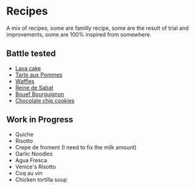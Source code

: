 # Recipes

A mix of recipes, some are familly recipe, some are the result of trial and improvements, some are 100% inspired from somewhere.

## Battle tested
- [Lava cake](https://github.com/3on/recipes/blob/master/lava-cakes.md)
- [Tarte aux Pommes](https://github.com/3on/recipes/blob/master/tarte-aux-pommes.md)
- [Waffles](https://github.com/3on/recipes/blob/master/waffles.md)
- [Reine de Sabat](https://github.com/3on/recipes/blob/master/reine-de-saba.md)
- [Bouef Bourguignon](https://github.com/3on/recipes/blob/master/boeuf-bourguignon.md)
- [Chocolate chip cookies](https://github.com/3on/recipes/blob/master/cookies.md)

## Work in Progress
- Quiche
- Risotto
- Crepe de froment (I need to fix the milk amount)
- Garlic Noodles
- Agua Fresca
- Venice's Risotto
- Coq au vin
- Chicken tortilla soup
